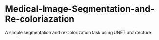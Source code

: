 # Medical-Image-Segmentation-and-Re-coloriazation
A simple segmentation and re-colorization task using UNET architecture
